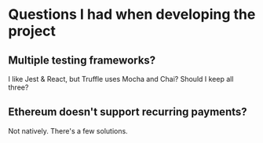 # Questions I had when developing the project

## Multiple testing frameworks?

I like Jest & React, but Truffle uses Mocha and Chai? Should I keep all three?

## Ethereum doesn't support recurring payments?

Not natively. There's a few solutions.
